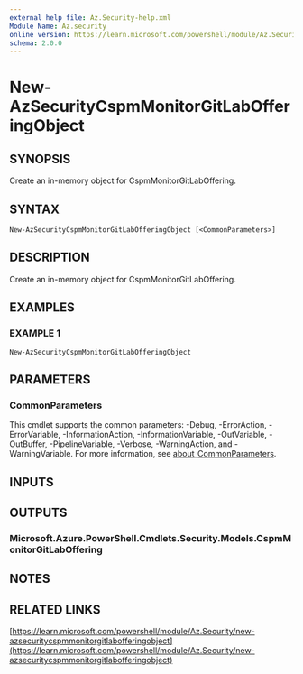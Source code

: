 ```yaml
---
external help file: Az.Security-help.xml
Module Name: Az.security
online version: https://learn.microsoft.com/powershell/module/Az.Security/new-azsecuritycspmmonitorgitlabofferingobject
schema: 2.0.0
---
```


# New-AzSecurityCspmMonitorGitLabOfferingObject

## SYNOPSIS
Create an in-memory object for CspmMonitorGitLabOffering.

## SYNTAX

```
New-AzSecurityCspmMonitorGitLabOfferingObject [<CommonParameters>]
```

## DESCRIPTION
Create an in-memory object for CspmMonitorGitLabOffering.

## EXAMPLES

### EXAMPLE 1
```
New-AzSecurityCspmMonitorGitLabOfferingObject
```

## PARAMETERS

### CommonParameters
This cmdlet supports the common parameters: -Debug, -ErrorAction, -ErrorVariable, -InformationAction, -InformationVariable, -OutVariable, -OutBuffer, -PipelineVariable, -Verbose, -WarningAction, and -WarningVariable. For more information, see [about_CommonParameters](http://go.microsoft.com/fwlink/?LinkID=113216).

## INPUTS

## OUTPUTS

### Microsoft.Azure.PowerShell.Cmdlets.Security.Models.CspmMonitorGitLabOffering
## NOTES

## RELATED LINKS

[https://learn.microsoft.com/powershell/module/Az.Security/new-azsecuritycspmmonitorgitlabofferingobject](https://learn.microsoft.com/powershell/module/Az.Security/new-azsecuritycspmmonitorgitlabofferingobject)

